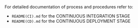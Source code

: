 For detailed documentation of process and procedures refer to:

- `README(CI).md` for the CONTINUOUS INTEGRATION STAGE
- `README(CD).md` for the CONTINUOUS DEPLOYMENT STAGE
